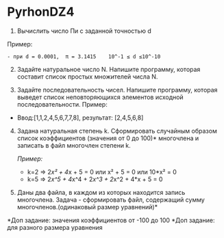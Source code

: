 # PyrhonDZ4
1. Вычислить число Пи c заданной точностью d

Пример:

    - при d = 0.0001,  π = 3.1415    10^-1 ≤ d ≤10^-10
2. Задайте натуральное число N. Напишите программу, которая составит список простых множителей числа N.

3. Задайте последовательность чисел. Напишите программу, которая выведет список неповторяющихся элементов исходной последовательности.
Пример:
- Ввод:[1,1,2,4,5,6,7,7,8], результат: [2,4,5,6,8]

4. Задана натуральная степень k. Сформировать случайным образом список коэффициентов (значения от 0 до 100)* многочлена и записать в файл многочлен степени k.

    *Пример:* 

    - k=2 => 2*x² + 4*x + 5 = 0 или x² + 5 = 0 или 10*x² = 0
    -  k=5 => 2*x^5 + 4*x^4 + 2*x^3 + 2*x^2 + 4*x + 5 = 0
5. Даны два файла, в каждом из которых находится запись многочлена. Задача - сформировать файл, содержащий сумму многочленов.(одинаковый размер уравнений)*

*Доп задание: значения коэффициентов от -100 до 100
*Доп задание: для разного размера уравнения
